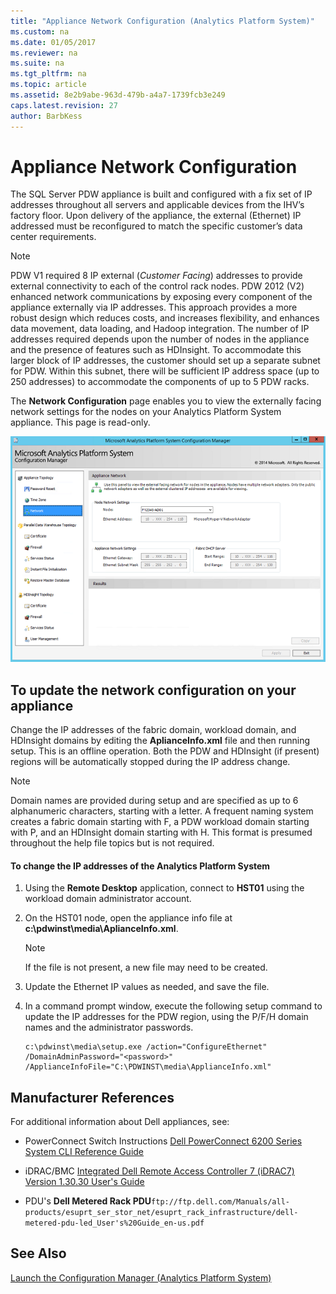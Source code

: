 ```yaml
---
title: "Appliance Network Configuration (Analytics Platform System)"
ms.custom: na
ms.date: 01/05/2017
ms.reviewer: na
ms.suite: na
ms.tgt_pltfrm: na
ms.topic: article
ms.assetid: 8e2b9abe-963d-479b-a4a7-1739fcb3e249
caps.latest.revision: 27
author: BarbKess
---
```

# Appliance Network Configuration
The SQL Server PDW appliance is built and configured with a fix set of IP addresses throughout all servers and applicable devices from the IHV’s factory floor. Upon delivery of the appliance, the external (Ethernet) IP addressed must be reconfigured to match the specific customer’s data center requirements.  
  
> [!NOTE]  
> PDW V1 required 8 IP external (*Customer Facing*) addresses to provide external connectivity to each of the control rack nodes. PDW 2012 (V2) enhanced network communications by exposing every component of the appliance externally via IP addresses. This approach provides a more robust design which reduces costs, and increases flexibility, and enhances data movement, data loading, and Hadoop integration. The number of IP addresses required depends upon the number of nodes in the appliance and the presence of features such as HDInsight. To accommodate this larger block of IP addresses, the customer should set up a separate subnet for PDW. Within this subnet, there will be sufficient IP address space (up to 250 addresses) to accommodate the components of up to 5 PDW racks.  
  
The **Network Configuration** page enables you to view the externally facing network settings for the nodes on your Analytics Platform System appliance. This page is read-only.  
  
![DWConfig Appliance Network](./media/appliance-network-configuration/SQL_Server_PDW_DWConfig_ApplTopNetwork.png "SQL_Server_PDW_DWConfig_ApplTopNetwork")  
  
## To update the network configuration on your appliance  
Change the IP addresses of the fabric domain, workload domain, and HDInsight domains by editing the **AplianceInfo.xml** file and then running setup. This is an offline operation. Both the PDW and HDInsight (if present) regions will be automatically stopped during the IP address change.  
  
> [!NOTE]  
> Domain names are provided during setup and are specified as up to 6 alphanumeric characters, starting with a letter. A frequent naming system creates a fabric domain starting with F, a PDW workload domain starting with P, and an HDInsight domain starting with H. This format is presumed throughout the help file topics but is not required. <!-- MISSING LINKS For more information about the domain structure, see [PDW Domain Security &#40;SQL Server PDW&#41;](../sqlpdw/pdw-domain-security-sql-server-pdw.md) and [Understanding the Security Model of the HDInsight Region &#40;Analytics Platform System&#41;](../hdinsight/understanding-the-security-model-of-the-hdinsight-region.md)  -->  
  
#### To change the IP addresses of the Analytics Platform System  
  
1.  Using the **Remote Desktop** application, connect to **HST01** using the workload domain administrator account.  
  
2.  On the HST01 node, open the appliance info file at **c:\pdwinst\media\AplianceInfo.xml**.  
  
    > [!NOTE]  
    > If the file is not present, a new file may need to be created.  
  
3.  Update the Ethernet IP values as needed, and save the file.  
  
4.  In a command prompt window, execute the following setup command to update the IP addresses for the PDW region, using the P/F/H domain names and the administrator passwords.  
  
    ```  
    c:\pdwinst\media\setup.exe /action="ConfigureEthernet" /DomainAdminPassword="<password>" /ApplianceInfoFile="C:\PDWINST\media\ApplianceInfo.xml"  
    ```  
  
## Manufacturer References  
For additional information about Dell appliances, see:  
  
-   PowerConnect Switch Instructions [Dell PowerConnect 6200 Series System CLI Reference Guide](http://downloads.dell.com/Manuals/all-products/esuprt_ser_stor_net/esuprt_powerconnect/powerconnect-6224f_Reference%20Guide_en-us.pdf)  
  
-   iDRAC/BMC [Integrated Dell Remote Access Controller 7 (iDRAC7) Version 1.30.30 User's Guide](http://downloads.dell.com/Manuals/all-products/esuprt_electronics/esuprt_software/esuprt_remote_ent_sys_mgmt/integrated-dell-remote-access-cntrllr-7-v1.30.30_User%27s%20Guide_en-us.pdf?c=us&l=en&cs=555&s=biz)  
  
-   PDU's **Dell Metered Rack PDU**`ftp://ftp.dell.com/Manuals/all-products/esuprt_ser_stor_net/esuprt_rack_infrastructure/dell-metered-pdu-led_User's%20Guide_en-us.pdf`  
  
## See Also  
[Launch the Configuration Manager &#40;Analytics Platform System&#41;](launch-the-configuration-manager.md)  
  
